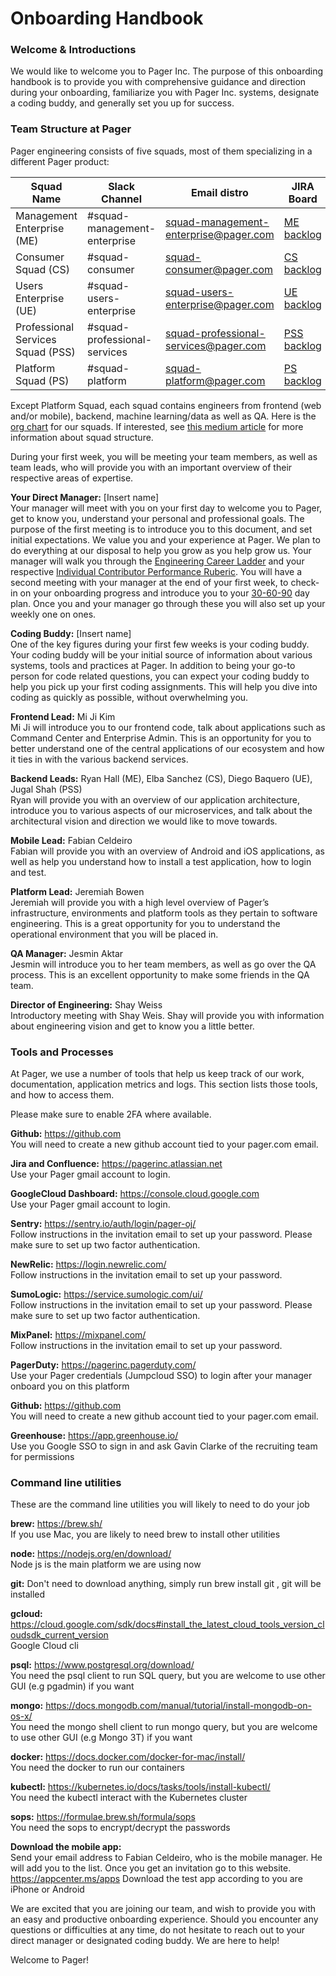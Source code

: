 # Onboarding Handbook

### Welcome & Introductions

We would like to welcome you to Pager Inc. The purpose of this onboarding handbook is to provide you with comprehensive guidance and direction during your onboarding, familiarize you with Pager Inc. systems, designate a coding buddy, and generally set you up for success.

### Team Structure at Pager

Pager engineering consists of five squads, most of them specializing in a different Pager product:

| Squad Name | Slack Channel | Email distro | JIRA Board |
| ----- | ------ | ---- | ---- |
| Management Enterprise (ME) | #squad-management-enterprise | squad-management-enterprise@pager.com | [ME backlog](https://pagerinc.atlassian.net/secure/RapidBoard.jspa?rapidView=92&projectKey=EA&view=planning.nodetail&selectedIssue=EA-232&epics=visible&issueLimit=100) |
| Consumer Squad (CS) | #squad-consumer | squad-consumer@pager.com | [CS backlog](https://pagerinc.atlassian.net/secure/RapidBoard.jspa?rapidView=49&view=planning.nodetail&issueLimit=100) |    
| Users Enterprise (UE) | #squad-users-enterprise | squad-users-enterprise@pager.com | [UE backlog](https://pagerinc.atlassian.net/secure/RapidBoard.jspa?rapidView=79&projectKey=UE&view=planning&selectedIssue=UE-912&epics=visible&issueLimit=100) |    
| Professional Services Squad (PSS) | #squad-professional-services | squad-professional-services@pager.com | [PSS backlog](https://pagerinc.atlassian.net/secure/RapidBoard.jspa?rapidView=87&projectKey=PSS&view=planning&selectedIssue=PSS-18&issueLimit=100) |
| Platform Squad (PS) | #squad-platform | squad-platform@pager.com | [PS backlog](https://pagerinc.atlassian.net/secure/RapidBoard.jspa?rapidView=59&projectKey=PS&view=planning.nodetail&selectedIssue=PS-674&issueLimit=100) |

Except Platform Squad, each squad contains engineers from frontend (web and/or mobile), backend, machine learning/data as well as QA. Here is the [org chart](https://docs.google.com/drawings/d/14hRZNhhM9m_t88lR9jOoqDkvewiQDf3Rc0wW7n3iyDI/edit) for our squads.
If interested, see [this medium article](https://medium.com/scaled-agile-framework/exploring-key-elements-of-spotifys-agile-scaling-model-471d2a23d7ea) for more information about squad structure.

During your first week, you will be meeting your team members, as well as team leads, who will provide you with an important overview of their respective areas of expertise.

**Your Direct Manager:** [Insert name]\
Your manager will meet with you on your first day to welcome you to Pager, get to know you, understand your personal and professional goals. The purpose of the first meeting is to introduce you to this document, and set initial expectations. We value you and your experience at Pager. We plan to do everything at our disposal to help you grow  as you help grow us. Your manager will walk you through the [Engineering Career Ladder](https://docs.google.com/drawings/d/13-xyAbH8qmyRwgQu7hKC-5cnS6VUcb4pmUiMVIeKbYY) and your respective [Individual Contributor Performance Ruberic](https://docs.google.com/spreadsheets/d/1yoCXujJQ07FcHjKGPYO10RJM9nDKRyD9VLeJGpsZgGM/edit?usp=sharing0). You will have a second meeting with your manager at the end of your first week, to check-in on your onboarding progress and introduce you to your [30-60-90](https://docs.google.com/spreadsheets/d/1gQHA8cq6R8VS-mKz2Qe2OwoRHE8hGOsJPph4h9x9EfQ/edit?usp=sharing) day plan. Once you and your manager go through these you will also set up your weekly one on ones. 

**Coding Buddy:** [Insert name]\
One of the key figures during your first few weeks is your coding buddy. Your coding buddy will be your initial source of information about various systems, tools and practices at Pager. In addition to being your go-to person for code related questions, you can expect your coding buddy to help you pick up your first coding assignments. This will help you dive into coding as quickly as possible, without overwhelming you.

**Frontend Lead:** Mi Ji Kim\
Mi Ji will introduce you to our frontend code, talk about applications such as Command Center and Enterprise Admin. This is an opportunity for you to better understand one of the central applications of our ecosystem and how it ties in with the various backend services.

**Backend Leads:** Ryan Hall (ME), Elba Sanchez (CS), Diego Baquero (UE), Jugal Shah (PSS)\
Ryan will provide you with an overview of our application architecture, introduce you to various aspects of our microservices, and talk about the architectural vision and direction we would like to move towards.

**Mobile Lead:** Fabian Celdeiro\
Fabian will provide you with an overview of Android and iOS applications, as well as help you understand how to install a test application, how to login and test.

**Platform Lead:** Jeremiah Bowen\
Jeremiah will provide you with a high level overview of Pager’s infrastructure, environments and platform tools as they pertain to software engineering. This is a great opportunity for you to understand the operational environment that you will be placed in.

**QA Manager:** Jesmin Aktar\
Jesmin will introduce you to her team members, as well as go over the QA process. This is an excellent opportunity to make some friends in the QA team.

**Director of Engineering:** Shay Weiss\
Introductory meeting with Shay Weis. Shay will provide you with information about engineering vision and get to know you a little better.

### Tools and Processes

At Pager, we use a number of tools that help us keep track of our work, documentation, application metrics and logs. This section lists those tools, and how to access them.

Please make sure to enable 2FA where available.

**Github:** <https://github.com>\
You will need to create a new github account tied to your pager.com email.

**Jira and Confluence:** <https://pagerinc.atlassian.net>\
Use your Pager gmail account to login.

**GoogleCloud Dashboard:** <https://console.cloud.google.com>\
Use your Pager gmail account to login.

**Sentry:** <https://sentry.io/auth/login/pager-oj/>\
Follow instructions in the invitation email to set up your password. Please make sure to set up two factor authentication.

**NewRelic:** <https://login.newrelic.com/>\
Follow instructions in the invitation email to set up your password.

**SumoLogic:** <https://service.sumologic.com/ui/>\
Follow instructions in the invitation email to set up your password. Please make sure to set up two factor authentication.

**MixPanel:** <https://mixpanel.com/>\
Follow instructions in the invitation email to set up your password.

**PagerDuty:** <https://pagerinc.pagerduty.com/>\
Use your Pager credentials (Jumpcloud SSO) to login after your manager onboard you on this platform

**Github:** <https://github.com>\
You will need to create a new github account tied to your pager.com email.

**Greenhouse:** <https://app.greenhouse.io/>\
Use you Google SSO to sign in and ask Gavin Clarke of the recruiting team for permissions


### Command line utilities

These are the command line utilities you will likely to need to do your job

**brew:** <https://brew.sh/>\
If you use Mac, you are likely to need brew to install other utilities

**node:** <https://nodejs.org/en/download/>\
Node js is the main platform we are using now

**git:**
Don't need to download anything, simply run brew install git , git will be installed

**gcloud:** <https://cloud.google.com/sdk/docs#install_the_latest_cloud_tools_version_cloudsdk_current_version>\
Google Cloud cli

**psql:** <https://www.postgresql.org/download/>\
You need the psql client to run SQL query, but you are welcome to use other GUI (e.g pgadmin) if you want

**mongo:** <https://docs.mongodb.com/manual/tutorial/install-mongodb-on-os-x/>\
You need the mongo shell client to run mongo query, but you are welcome to use other GUI (e.g Mongo 3T) if you want

**docker:** <https://docs.docker.com/docker-for-mac/install/>\
You need the docker to run our containers

**kubectl:** <https://kubernetes.io/docs/tasks/tools/install-kubectl/>\
You need the kubectl interact with the Kubernetes cluster

**sops:** <https://formulae.brew.sh/formula/sops>\
You need the sops  to encrypt/decrypt the passwords


**Download the mobile app:**\
Send your email address to Fabian Celdeiro, who is the mobile manager.
He will add you to the list. Once you get an invitation go to this website. https://appcenter.ms/apps
Download the test app according to you are iPhone or Android


We are excited that you are joining our team, and wish to provide you with an easy and productive onboarding experience. Should you encounter any questions or difficulties at any time, do not hesitate to reach out to your direct manager or designated coding buddy. We are here to help!

Welcome to Pager!
